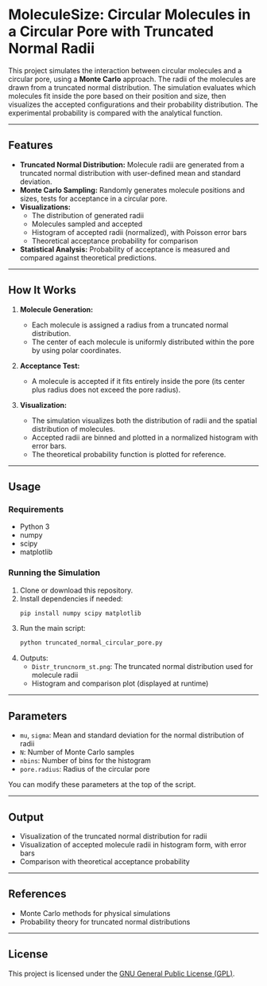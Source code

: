 # MoleculeSize: Circular Molecules in a Circular Pore with Truncated Normal Radii

This project simulates the interaction between circular molecules and a circular pore, using a **Monte Carlo** approach. The radii of the molecules are drawn from a truncated normal distribution. The simulation evaluates which molecules fit inside the pore based on their position and size, then visualizes the accepted configurations and their probability distribution. The experimental probability is compared with the analytical function.

---

## Features

- **Truncated Normal Distribution:** Molecule radii are generated from a truncated normal distribution with user-defined mean and standard deviation.
- **Monte Carlo Sampling:** Randomly generates molecule positions and sizes, tests for acceptance in a circular pore.
- **Visualizations:**  
  - The distribution of generated radii  
  - Molecules sampled and accepted  
  - Histogram of accepted radii (normalized), with Poisson error bars  
  - Theoretical acceptance probability for comparison
- **Statistical Analysis:** Probability of acceptance is measured and compared against theoretical predictions.

---

## How It Works

1. **Molecule Generation:**  
   - Each molecule is assigned a radius from a truncated normal distribution.
   - The center of each molecule is uniformly distributed within the pore by using polar coordinates.

2. **Acceptance Test:**  
   - A molecule is accepted if it fits entirely inside the pore (its center plus radius does not exceed the pore radius).

3. **Visualization:**  
   - The simulation visualizes both the distribution of radii and the spatial distribution of molecules.
   - Accepted radii are binned and plotted in a normalized histogram with error bars.
   - The theoretical probability function is plotted for reference.

---

## Usage

### Requirements

- Python 3
- numpy
- scipy
- matplotlib

### Running the Simulation

1. Clone or download this repository.
2. Install dependencies if needed:
   ```bash
   pip install numpy scipy matplotlib
   ```
3. Run the main script:
   ```bash
   python truncated_normal_circular_pore.py
   ```
4. Outputs:
   - `Distr_truncnorm_st.png`: The truncated normal distribution used for molecule radii
   - Histogram and comparison plot (displayed at runtime)

---

## Parameters

- `mu`, `sigma`: Mean and standard deviation for the normal distribution of radii
- `N`: Number of Monte Carlo samples
- `nbins`: Number of bins for the histogram
- `pore.radius`: Radius of the circular pore

You can modify these parameters at the top of the script.

---

## Output

- Visualization of the truncated normal distribution for radii
- Visualization of accepted molecule radii in histogram form, with error bars
- Comparison with theoretical acceptance probability

---

## References

- Monte Carlo methods for physical simulations
- Probability theory for truncated normal distributions

---

## License

This project is licensed under the [GNU General Public License (GPL)](https://www.gnu.org/licenses/gpl-3.0.html).

